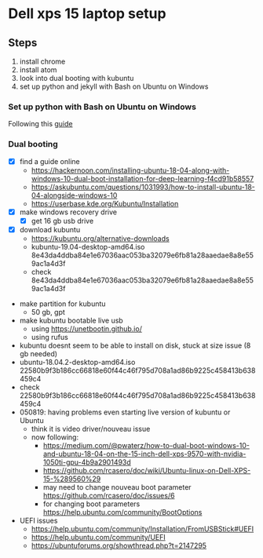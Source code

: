 # Dell xps 15 laptop setup

## Steps

1. install chrome
2. install atom
3. look into dual booting with kubuntu
4. set up python and jekyll with Bash on Ubuntu on Windows

### Set up python with Bash on Ubuntu on Windows
Following this [guide](http://timmyreilly.azurewebsites.net/python-with-ubuntu-on-windows/)



### Dual booting
- [x] find a guide online
  - https://hackernoon.com/installing-ubuntu-18-04-along-with-windows-10-dual-boot-installation-for-deep-learning-f4cd91b58557
  - https://askubuntu.com/questions/1031993/how-to-install-ubuntu-18-04-alongside-windows-10
  - https://userbase.kde.org/Kubuntu/Installation
- [x] make windows recovery drive
  - [x] get 16 gb usb drive
- [x] download kubuntu
  - https://kubuntu.org/alternative-downloads
  - kubuntu-19.04-desktop-amd64.iso
8e43da4ddba84e1e67036aac053ba32079e6fb81a28aaedae8a8e559ac1a4d3f
  - check
8e43da4ddba84e1e67036aac053ba32079e6fb81a28aaedae8a8e559ac1a4d3f
- make partition for kubuntu
  - 50 gb, gpt
- make kubuntu bootable live usb
  - using https://unetbootin.github.io/
  - using rufus
- kubuntu doesnt seem to be able to install on disk, stuck at size issue (8 gb needed)
- ubuntu-18.04.2-desktop-amd64.iso
22580b9f3b186cc66818e60f44c46f795d708a1ad86b9225c458413b638459c4
- check
22580b9f3b186cc66818e60f44c46f795d708a1ad86b9225c458413b638459c4
- 050819: having problems even starting live version of kubuntu or Ubuntu
  - think it is video driver/nouveau issue
  - now following:
    - https://medium.com/@pwaterz/how-to-dual-boot-windows-10-and-ubuntu-18-04-on-the-15-inch-dell-xps-9570-with-nvidia-1050ti-gpu-4b9a2901493d
    - https://github.com/rcasero/doc/wiki/Ubuntu-linux-on-Dell-XPS-15-%289560%29
    - may need to change nouveau boot parameter https://github.com/rcasero/doc/issues/6
    - for changing boot parameters https://help.ubuntu.com/community/BootOptions
- UEFI issues
  - https://help.ubuntu.com/community/Installation/FromUSBStick#UEFI
  - https://help.ubuntu.com/community/UEFI
  - https://ubuntuforums.org/showthread.php?t=2147295
